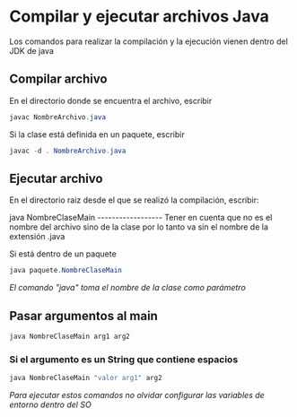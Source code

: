 # Compilar y ejecutar archivos Java

Los comandos para realizar la compilación y la ejecución vienen dentro del JDK de java

## Compilar archivo

En el directorio donde se encuentra el archivo, escribir

```Java
javac NombreArchivo.java
```

Si la clase está definida en un paquete, escribir

```Java
javac -d . NombreArchivo.java
```

## Ejecutar archivo

En el directorio raiz desde el que se realizó la compilación, escribir:

java NombreClaseMain  ------------------ Tener en cuenta que no es el nombre del archivo sino de la clase por lo tanto
va sin el nombre de la extensión .java

Si está dentro de un paquete

```Java
java paquete.NombreClaseMain

```
_El comando "java" toma el nombre de la clase como parámetro_

## Pasar argumentos al main

```Java
java NombreClaseMain arg1 arg2

```
### Si el argumento es un String que contiene espacios

```Java
java NombreClaseMain "valor arg1" arg2
```



_Para ejecutar estos comandos no olvidar configurar las variables de entorno dentro del SO_
